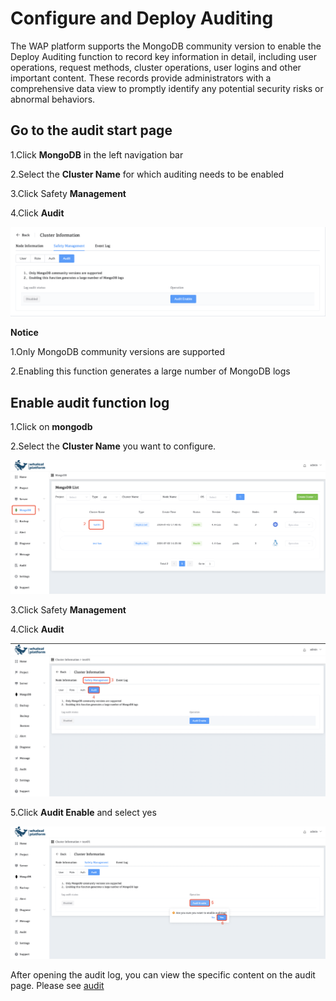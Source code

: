 # Configure and Deploy Auditing

The WAP platform supports the MongoDB community version to enable the Deploy Auditing function to record key information in detail, including user operations, request methods, cluster operations, user logins and other important content. These records provide administrators with a comprehensive data view to promptly identify any potential security risks or abnormal behaviors.

## Go to the audit start page

1.Click **MongoDB** in the left navigation bar

2.Select the **Cluster Name** for which auditing needs to be enabled

3.Click Safety **Management**

4.Click **Audit**

![ConfigureandDeployAuditing](../../../images/whalealPlatFromImages/08-Security/ConfigureandDeployAuditing.png)

**Notice**

1.Only MongoDB community versions are supported

2.Enabling this function generates a large number of MongoDB logs



## Enable audit function log

1.Click on **mongodb**

2.Select the **Cluster Name** you want to configure.

![05-ConfigureandDeployAuditing](../../../images/whalealPlatFromImages/08-Security/05-ConfigureandDeployAuditing.png)

3.Click Safety **Management**

4.Click **Audit**

![05-ConfigureandDeployAuditing1](../../../images/whalealPlatFromImages/08-Security/05-ConfigureandDeployAuditing1.png)

5.Click **Audit Enable** and select yes

![05-ConfigureandDeployAuditing2](../../../images/whalealPlatFromImages/08-Security/05-ConfigureandDeployAuditing2.png)



After opening the audit log, you can view the specific content on the audit page. Please see [audit](../../11-Audit/01-Audit.md)
